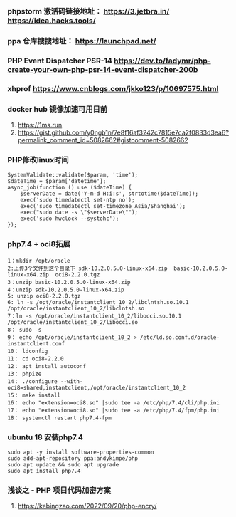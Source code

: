 ### phpstorm 激活码链接地址： https://3.jetbra.in/    https://idea.hacks.tools/
### ppa 仓库搜搜地址： https://launchpad.net/
### PHP Event Dispatcher PSR-14   https://dev.to/fadymr/php-create-your-own-php-psr-14-event-dispatcher-200b
### xhprof  https://www.cnblogs.com/jkko123/p/10697575.html
### docker hub 镜像加速可用目前    
1. https://1ms.run
2. https://gist.github.com/y0ngb1n/7e8f16af3242c7815e7ca2f0833d3ea6?permalink_comment_id=5082662#gistcomment-5082662

### PHP修改linux时间
```
SystemValidate::validate($param, 'time');
$dateTime = $param['datetime'];
async_job(function () use ($dateTime) {
    $serverDate = date('Y-m-d H:i:s', strtotime($dateTime));
    exec('sudo timedatectl set-ntp no');
    exec('sudo timedatectl set-timezone Asia/Shanghai');
    exec("sudo date -s \"$serverDate\"");
    exec('sudo hwclock --systohc');
});
```

### php7.4 + oci8拓展
```
1：mkdir /opt/oracle
2:上传3个文件到这个目录下 sdk-10.2.0.5.0-linux-x64.zip  basic-10.2.0.5.0-linux-x64.zip  oci8-2.2.0.tgz
3：unzip basic-10.2.0.5.0-linux-x64.zip
4：unzip sdk-10.2.0.5.0-linux-x64.zip
5: unzip oci8-2.2.0.tgz
6: ln -s /opt/oracle/instantclient_10_2/libclntsh.so.10.1 /opt/oracle/instantclient_10_2/libclntsh.so
7：ln -s /opt/oracle/instantclient_10_2/libocci.so.10.1 /opt/oracle/instantclient_10_2/libocci.so
8： sudo -s
9： echo /opt/oracle/instantclient_10_2 > /etc/ld.so.conf.d/oracle-instantclient.conf
10： ldconfig
11： cd oci8-2.2.0
12： apt install autoconf
13： phpize
14： ./configure --with-oci8=shared,instantclient,/opt/oracle/instantclient_10_2
15： make install
16： echo "extension=oci8.so" |sudo tee -a /etc/php/7.4/cli/php.ini
17： echo "extension=oci8.so" |sudo tee -a /etc/php/7.4/fpm/php.ini
18： systemctl restart php7.4-fpm

```

### ubuntu 18 安装php7.4
```
sudo apt -y install software-properties-common
sudo add-apt-repository ppa:andykimpe/php
sudo apt update && sudo apt upgrade
sudo apt install php7.4
```

### 浅谈之 - PHP 项目代码加密方案
1. https://kebingzao.com/2022/09/20/php-encry/

